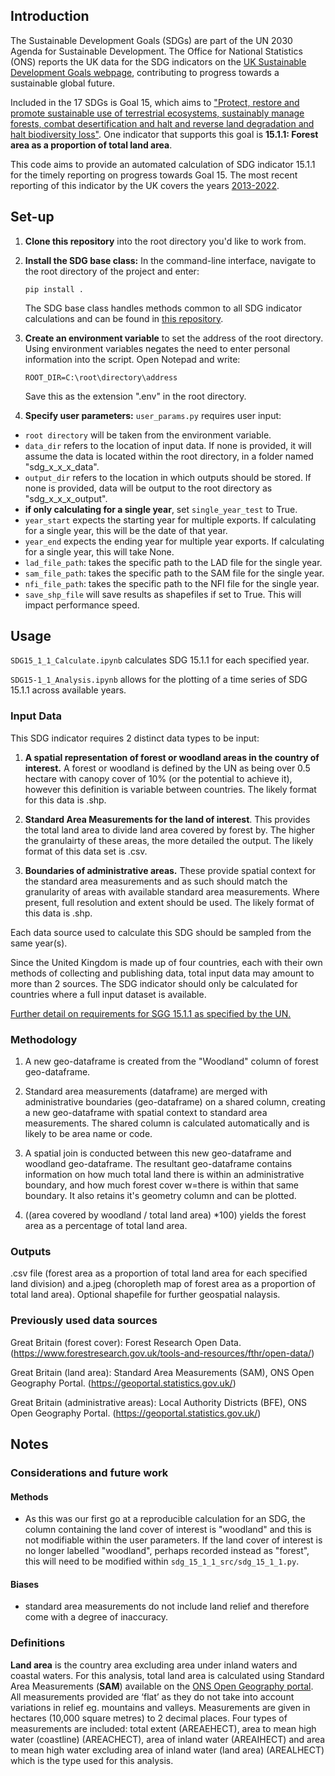## Introduction


The Sustainable Development Goals (SDGs) are part of the UN 2030 Agenda for Sustainable Development. The Office for National Statistics (ONS) reports the UK data for the SDG indicators on the [UK Sustainable Development Goals webpage](https://sdgdata.gov.uk/), contributing to progress towards a sustainable global future. 

Included in the 17 SDGs is Goal 15, which aims to ["Protect, restore and promote sustainable use of terrestrial ecosystems, sustainably manage forests, combat desertification and halt and reverse land degradation and halt biodiversity loss"](https://sdgs.un.org/goals/goal15). One indicator that supports this goal is **15.1.1: Forest area as a proportion of total land area**. 

This code aims to provide an automated calculation of SDG indicator 15.1.1 for the timely reporting on progress towards Goal 15. The most recent reporting of this indicator by the UK covers the years [2013-2022](https://sdgdata.gov.uk/15-1-1/).


## Set-up


1. **Clone this repository** into the root directory you'd like to work from. 

2. **Install the SDG base class:** In the command-line interface, navigate to the root directory of the project and enter:

    `pip install .`

   The SDG base class handles methods common to all SDG indicator calculations and can be found in [this repository](https://github.com/ONSgeo/sdg_base).

4. **Create an environment variable** to set the address of the root directory. Using environment variables negates the need to enter personal information into the script. Open Notepad and write:

    `ROOT_DIR=C:\root\directory\address`
    
    Save this as the extension ".env" in the root directory. 

5. **Specify user parameters:** `user_params.py` requires user input:

- `root directory` will be taken from the environment variable.
- `data_dir` refers to the location of input data. If none is provided, it will assume the data is located within the root directory, in a folder named "sdg_x_x_x_data".
- `output_dir` refers to the location in which outputs should be stored. If none is provided, data will be output to the root directory as "sdg_x_x_x_output".
- **if only calculating for a single year**, set `single_year_test` to True.
- `year_start` expects the starting year for multiple exports. If calculating for a single year, this will be the date of that year.
- `year_end` expects the ending year for multiple year exports. If calculating for a single year, this will take None.
- `lad_file_path`: takes the specific path to the LAD file for the single year.
- `sam_file_path`: takes the specific path to the SAM file for the single year.
- `nfi_file_path`: takes the specific path to the NFI file for the single year.
- `save_shp_file` will save results as shapefiles if set to True. This will impact performance speed. 


## Usage


`SDG15_1_1_Calculate.ipynb` calculates SDG 15.1.1 for each specified year.
    
`SDG15-1_1_Analysis.ipynb` allows for the plotting of a time series of SDG 15.1.1 across available years.   
       
### Input Data

This SDG indicator requires 2 distinct data types to be input: 

1. **A spatial representation of forest or woodland areas in the country of interest.** A forest or woodland is defined by the UN as being over 0.5 hectare with canopy cover of 10% (or the potential to achieve it), however this definition is variable between countries. The likely format for this data is .shp. 

3. **Standard Area Measurements for the land of interest**. This provides the total land area to divide land area covered by forest by. The higher the granulairty of these areas, the more detailed the output. The likely format of this data set is .csv. 

2. **Boundaries of administrative areas.** These provide spatial context for the standard area measurements and as such should match the granularity of areas with available standard area measurements. Where present, full resolution and extent should be used. The likely format of this data is .shp.

Each data source used to calculate this SDG should be sampled from the same year(s).   

Since the United Kingdom is made up of four countries, each with their own methods of collecting and publishing data, total input data may amount to more than 2 sources. The SDG indicator should only be calculated for countries where a full input dataset is available. 

[Further detail on requirements for SGG 15.1.1 as specified by the UN.](https://unstats.un.org/sdgs/metadata/files/Metadata-15-01-01.pdf) 

### Methodology

1. A new geo-dataframe is created from the "Woodland" column of forest geo-dataframe. 

2. Standard area measurements (dataframe) are merged with administrative boundaries (geo-dataframe) on a shared column, creating a new geo-dataframe with spatial context to standard area measurements. The shared column is calculated automatically and is likely to be area name or code. 

3. A spatial join is conducted between this new geo-dataframe and woodland geo-dataframe. The resultant geo-dataframe contains information on how much total land there is within an administrative boundary, and how much forest cover w=there is within that same boundary. It also retains it's geometry column and can be plotted.

4. ((area covered by woodland / total land area) *100) yields the forest area as a percentage of total land area. 

### Outputs

.csv file (forest area as a proportion of total land area for each specified land division) and a.jpeg (choropleth map of forest area as a proportion of total land area). Optional shapefile for further geospatial nalaysis. 

### Previously used data sources
    
Great Britain (forest cover): Forest Research Open Data.
(https://www.forestresearch.gov.uk/tools-and-resources/fthr/open-data/)

Great Britain (land area): Standard Area Measurements (SAM), ONS Open Geography Portal. 
(https://geoportal.statistics.gov.uk/)

Great Britain (administrative areas): Local Authority Districts (BFE), ONS Open Geography Portal. 
(https://geoportal.statistics.gov.uk/)

        
## Notes


### Considerations and future work

#### Methods
 - As this was our first go at a reproducible calculation for an SDG, the column containing the land cover of interest is "woodland" and this is not modifiable within the user parameters. If the land cover of interest is no longer labelled "woodland", perhaps recorded instead as "forest", this will need to be modified within `sdg_15_1_1_src/sdg_15_1_1.py`.

#### Biases
 - standard area measurements do not include land relief and therefore come with a degree of inaccuracy. 

### Definitions	

**Land area** is the country area excluding area under inland waters and coastal waters. For this analysis, total land area is calculated using Standard Area Measurements (**SAM**) available on the [ONS Open Geography portal](https://geoportal.statistics.gov.uk/search?collection=Dataset&sort=name&tags=all(PRD_SAM)). All measurements provided are ‘flat’ as they do not take into account variations in relief eg. mountains and valleys. Measurements are given in hectares (10,000 square metres) to 2 decimal places. Four types of measurements are included: total extent (AREAEHECT), area to mean high water (coastline) (AREACHECT), area of inland water (AREAIHECT) and area to mean high water excluding area of inland water (land area) (AREALHECT) which is the type used for this analysis.

    
       
